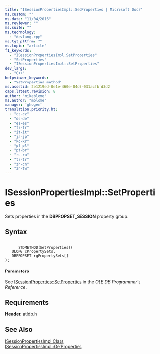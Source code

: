 ```yaml
---
title: "ISessionPropertiesImpl::SetProperties | Microsoft Docs"
ms.custom: ""
ms.date: "11/04/2016"
ms.reviewer: ""
ms.suite: ""
ms.technology: 
  - "devlang-cpp"
ms.tgt_pltfrm: ""
ms.topic: "article"
f1_keywords: 
  - "ISessionPropertiesImpl.SetProperties"
  - "SetProperties"
  - "ISessionPropertiesImpl::SetProperties"
dev_langs: 
  - "C++"
helpviewer_keywords: 
  - "SetProperties method"
ms.assetid: 2e1219ed-0e1e-460e-84d6-031acfbfd3d2
caps.latest.revision: 8
author: "mikeblome"
ms.author: "mblome"
manager: "ghogen"
translation.priority.ht: 
  - "cs-cz"
  - "de-de"
  - "es-es"
  - "fr-fr"
  - "it-it"
  - "ja-jp"
  - "ko-kr"
  - "pl-pl"
  - "pt-br"
  - "ru-ru"
  - "tr-tr"
  - "zh-cn"
  - "zh-tw"
---
```

# ISessionPropertiesImpl::SetProperties
Sets properties in the **DBPROPSET_SESSION** property group.  
  
## Syntax  
  
```  
  
      STDMETHOD(SetProperties)(   
   ULONG cPropertySets,   
   DBPROPSET rgPropertySets[]    
);  
```  
  
#### Parameters  
 See [ISessionProperties::SetProperties](https://msdn.microsoft.com/en-us/library/ms714405.aspx) in the *OLE DB Programmer's Reference*.  
  
## Requirements  
 **Header:** atldb.h  
  
## See Also  
 [ISessionPropertiesImpl Class](../../data/oledb/isessionpropertiesimpl-class.md)   
 [ISessionPropertiesImpl::GetProperties](../../data/oledb/isessionpropertiesimpl-getproperties.md)